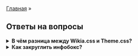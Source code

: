 [Главная](README.md) »

## Ответы на вопросы

<details><summary><b>В чём разница между Wikia.css и Theme.css?</b></summary>
<p>
Themes.css was a convention used by the (then) Community Technical and Vanguard teams to isolate Portable Infobox relevant code. There's not a significant difference, beyond making it somewhat easier to find CSS blocks.
<a href="https://portability.fandom.com/f/p/3825974047146002626">Источник</a>
</p>
</details>

<details><summary><b>Как закруглить инфобокс?</b></summary

~~~
.portable-infobox.type-theme1 {
	border-radius: 8px;<br/>
}
.portable-infobox.type-theme1 .pi-title {
	border-radius: 8px 8px 0px 0px;
}
~~~
</details>


